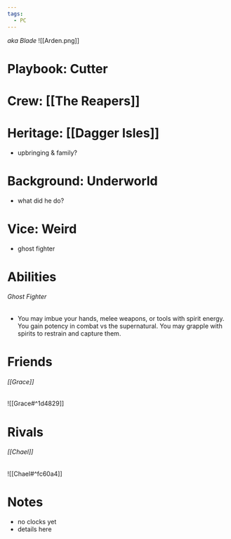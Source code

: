 ```yaml
---
tags:
  - PC
---
```

*aka Blade*
![[Arden.png]]
# Playbook: Cutter
# Crew: [[The Reapers]]
# Heritage: [[Dagger Isles]]
- upbringing & family? 
# Background: Underworld
- what did he do? 
# Vice: Weird
- ghost fighter
# Abilities
###### Ghost Fighter
- You may imbue your hands, melee weapons, or tools with spirit energy. You gain potency in combat vs the supernatural. You may grapple with spirits to restrain and capture them.
# Friends
###### [[Grace]]
![[Grace#^1d4829]]
# Rivals
###### [[Chael]]
![[Chael#^fc60a4]]

# Notes
- no clocks yet
- details here